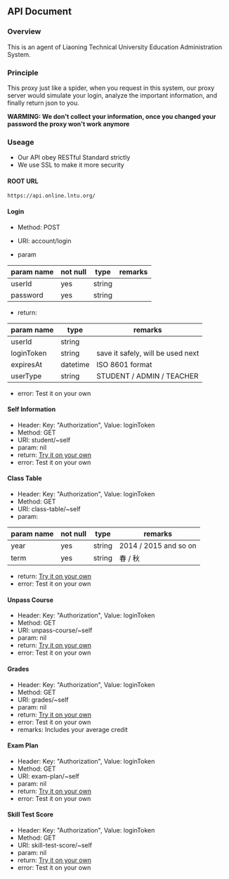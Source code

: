 ## API Document

### Overview

This is an agent of Liaoning Technical University Education Administration System.

### Principle

This proxy just like a spider, when you request in this system, our proxy server would simulate your login, analyze the important information, and finally return json to you.

**WARMING: We don't collect your information, once you changed your password the proxy won't work anymore**

### Useage

- Our API obey RESTful Standard strictly
- We use SSL to make it more security

#### ROOT URL

`https://api.online.lntu.org/`

#### Login

- Method: POST
- URI: account/login


- param

| param name | not null | type   | remarks |
| ---------- | -------- | ------ | ------- |
| userId     | yes      | string |         |
| password   | yes      | string |         |

- return:

| param name | type     | remarks                           |
| ---------- | -------- | --------------------------------- |
| userId     | string   |                                   |
| loginToken | string   | save it safely, will be used next |
| expiresAt  | datetime | ISO 8601 format                   |
| userType   | string   | STUDENT / ADMIN / TEACHER         |

- error: Test it on your own

#### Self Information

- Header: Key: "Authorization", Value: loginToken
- Method: GET
- URI: student/~self
- param: nil
- return: [Try it on your own]()
- error: Test it on your own

#### Class Table

- Header: Key: "Authorization", Value: loginToken
- Method: GET
- URI: class-table/~self
- param:

| param name | not null | type   | remarks               |
| ---------- | -------- | ------ | --------------------- |
| year       | yes      | string | 2014 / 2015 and so on |
| term       | yes      | string | 春 / 秋                 |

- return: [Try it on your own](#)
- error: Test it on your own

#### Unpass Course

- Header: Key: "Authorization", Value: loginToken
- Method: GET
- URI: unpass-course/~self
- param: nil
- return: [Try it on your own](#)
- error: Test it on your own

#### Grades

- Header: Key: "Authorization", Value: loginToken
- Method: GET
- URI: grades/~self
- param: nil
- return: [Try it on your own](#)
- error: Test it on your own
- remarks: Includes your average credit

#### Exam Plan

- Header: Key: "Authorization", Value: loginToken
- Method: GET
- URI: exam-plan/~self
- param: nil
- return: [Try it on your own](#)
- error: Test it on your own

#### Skill Test Score

- Header: Key: "Authorization", Value: loginToken
- Method: GET
- URI: skill-test-score/~self
- param: nil
- return: [Try it on your own](#)
- error: Test it on your own
